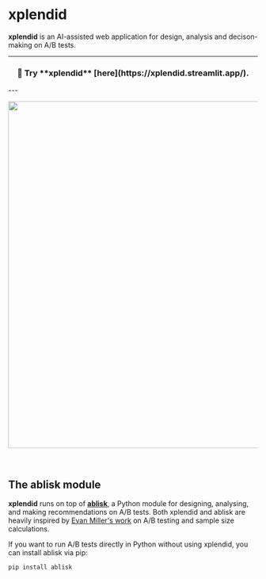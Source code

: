 # xplendid

**xplendid** is an AI-assisted web application for design, analysis and decison-making on A/B tests.

---
<h3 align="center">
    🧪 Try **xplendid** [here](https://xplendid.streamlit.app/). </a>
</h3>
---


<p align="center">
    <a href="https://xplendid.streamlit.app/"><img src="https://i.postimg.cc/tCgWRj7z/xplendid-demo.gif" width=700></a>
</p>

<br>


## The ablisk module

**xplendid** runs on top of **[ablisk](https://pypi.org/project/ablisk/)**, a Python module for designing, analysing, and making recommendations on A/B tests. Both xplendid and ablisk are heavily inspired by [Evan Miller's work](https://www.evanmiller.org/ab-testing/sample-size.html) on A/B testing and sample size calculations.

If you want to run A/B tests directly in Python without using xplendid, you can install ablisk via pip:

```bash
pip install ablisk
```